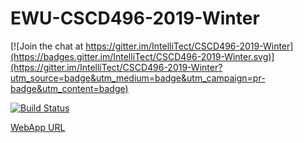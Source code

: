 # EWU-CSCD496-2019-Winter

[![Join the chat at https://gitter.im/IntelliTect/CSCD496-2019-Winter](https://badges.gitter.im/IntelliTect/CSCD496-2019-Winter.svg)](https://gitter.im/IntelliTect/CSCD496-2019-Winter?utm_source=badge&utm_medium=badge&utm_campaign=pr-badge&utm_content=badge)

[![Build Status](https://dev.azure.com/rbrintont8230014/SecretSantaOrganization/_apis/build/status/SecretSantaOrganization-ASP.NET%20Core-CI?branchName=Assignment6)](https://dev.azure.com/rbrintont8230014/SecretSantaOrganization/_build/latest?definitionId=2&branchName=Assignment6)

[WebApp URL](https://secretsantaapi-rteller.azurewebsites.net/)
